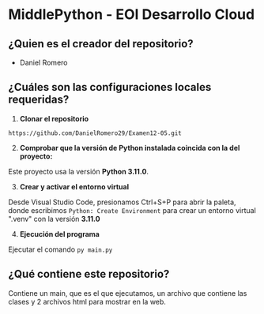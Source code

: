 # MiddlePython - EOI Desarrollo Cloud

## ¿Quien es el creador del repositorio?

- Daniel Romero

## ¿Cuáles son las configuraciones locales requeridas?

1. **Clonar el repositorio**

```
https://github.com/DanielRomero29/Examen12-05.git
```

2. **Comprobar que la versión de Python instalada coincida con la del proyecto:**

Este proyecto usa la versión **Python 3.11.0**.

3. **Crear y activar el entorno virtual**

Desde Visual Studio Code, presionamos Ctrl+S+P para abrir la paleta, donde escribimos ```Python: Create Environment``` para crear un entorno virtual ".venv" con la versión **3.11.0**

4. **Ejecución del programa**

Ejecutar el comando ```py main.py```

## ¿Qué contiene este repositorio?

Contiene un main, que es el que ejecutamos, un archivo que contiene las clases y 2 archivos html para mostrar en la web.